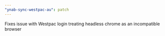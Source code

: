 ```yaml
---
"ynab-sync-westpac-au": patch
---
```


Fixes issue with Westpac login treating headless chrome as an incompatible browser
